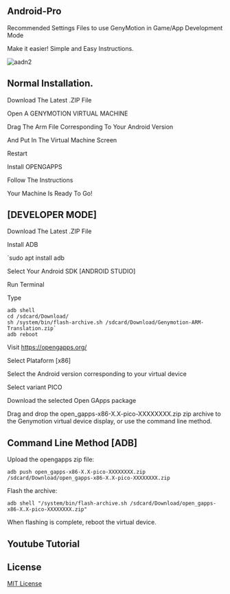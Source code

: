 ## Android-Pro
Recommended Settings Files to use GenyMotion in Game/App Development Mode

Make it easier!
Simple and Easy Instructions.

![aadn2](https://img.shields.io/github/checks-status/pnickolasubuntu/Android-Pro/master?style=plastic)

## Normal Installation.

Download The Latest .ZIP File 

Open A GENYMOTION VIRTUAL MACHINE

Drag The Arm File Corresponding To Your Android Version

And Put In The Virtual Machine Screen

Restart

Install OPENGAPPS

Follow The Instructions

Your Machine Is Ready To Go!

## [DEVELOPER MODE]
Download The Latest .ZIP File 

Install ADB 

`sudo apt install adb

Select Your Android SDK [ANDROID STUDIO]

Run Terminal

Type

```
adb shell
cd /sdcard/Download/
sh /system/bin/flash-archive.sh /sdcard/Download/Genymotion-ARM-Translation.zip`
adb reboot
```
Visit https://opengapps.org/

Select Plataform [x86]

Select the Android version corresponding to your virtual device

Select variant PICO

Download the selected Open GApps package

Drag and drop the open_gapps-x86-X.X-pico-XXXXXXXX.zip zip archive to the Genymotion virtual device display, or use the command line method.

## Command Line Method [ADB]

Upload the opengapps zip file:

```
adb push open_gapps-x86-X.X-pico-XXXXXXXX.zip /sdcard/Download/open_gapps-x86-X.X-pico-XXXXXXXX.zip
```

Flash the archive:

```
adb shell "/system/bin/flash-archive.sh /sdcard/Download/open_gapps-x86-X.X-pico-XXXXXXXX.zip"
```

When flashing is complete, reboot the virtual device.

## Youtube Tutorial



## License

[MIT License](http://en.wikipedia.org/wiki/MIT_License)











   



  
